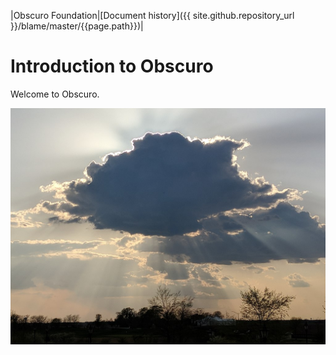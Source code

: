 |Obscuro Foundation|[Document history]({{ site.github.repository_url }}/blame/master/{{page.path}})|

Introduction to Obscuro
=============================

Welcome to Obscuro.

![image](assets/images/1024px-Sunrise_Obscured_by_Clouds.jpg)

